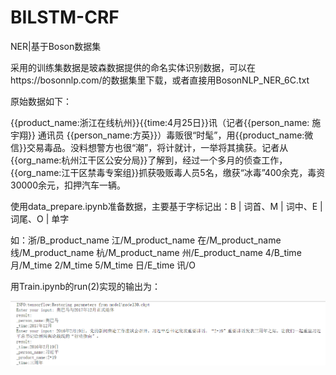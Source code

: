 # BILSTM-CRF
NER|基于Boson数据集

采用的训练集数据是玻森数据提供的命名实体识别数据，可以在https://bosonnlp.com/的数据集里下载，或者直接用BosonNLP_NER_6C.txt

原始数据如下：

{{product_name:浙江在线杭州}}{{time:4月25日}}讯（记者{{person_name: 施宇翔}} 通讯员 {{person_name:方英}}）毒贩很“时髦”，用{{product_name:微信}}交易毒品。没料想警方也很“潮”，将计就计，一举将其擒获。记者从{{org_name:杭州江干区公安分局}}了解到，经过一个多月的侦查工作，{{org_name:江干区禁毒专案组}}抓获吸贩毒人员5名，缴获“冰毒”400余克，毒资30000余元，扣押汽车一辆。

使用data_prepare.ipynb准备数据，主要基于字标记出：B | 词首、M | 词中、E | 词尾、O | 单字

如：浙/B_product_name 江/M_product_name 在/M_product_name 线/M_product_name 杭/M_product_name 州/E_product_name 4/B_time 月/M_time 2/M_time 5/M_time 日/E_time 讯/O

用Train.ipynb的run(2)实现的输出为：

![image](https://github.com/TomatoTang/BILSTM-CRF/blob/master/image/image1.png)
      


